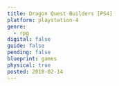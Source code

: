 ```yaml
---
title: Dragon Quest Builders [PS4]
platform: playstation-4
genre:
  - rpg
digital: false
guide: false
pending: false
blueprint: games
physical: true
posted: 2018-02-14
---
```

